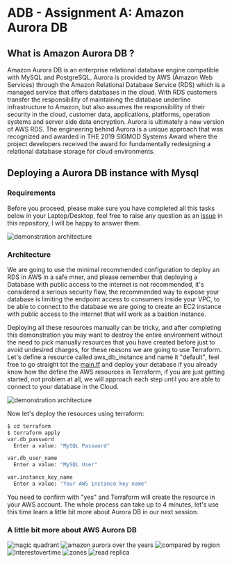 # ADB - Assignment A: Amazon Aurora DB
## What is Amazon Aurora DB ?
Amazon Aurora DB is an enterprise relational database engine compatible with MySQL and PostgreSQL. Aurora is provided by AWS (Amazon Web Services) through the Amazon Relational Database Service (RDS) which is a managed service that offers databases in the cloud. With RDS customers transfer the responsibility of maintaining the database underline infrastructure to Amazon, but also assumes the responsibility of their security in the cloud, customer data, applications, platforms, operation systems and server side data encryption. Aurora is ultimately a new version of AWS RDS. The engineering behind Aurora is a unique approach that was recognized and awarded in THE 2019 SIGMOD Systems Award where the project developers received the award for fundamentally redesigning a relational database storage for cloud environments.

## Deploying a Aurora DB instance with Mysql

### Requirements

Before you proceed, please make sure you have completed all this tasks below in your Laptop/Desktop, feel free to raise any question as an [issue](#issue) in this repository, I will be happy to answer them. 

![demonstration architecture](img/requirements.png)

### Architecture
We are going to use the minimal recommended configuration to deploy an RDS in AWS in a safe mner, and please remember that deploying a Database with public access to the internet is not recommended, it's considered a serious security flaw, the recommended way to expose your database is limiting the endpoint access to consumers inside your VPC, to be able to connect to the database we are going to create an EC2 instance with public access to the internet that will work as a bastion instance. 

Deploying all these resources manually can be tricky, and after completing this demonstration you may want to destroy the entire environment without the need to pick manually resources that you have created before just to avoid undesired charges, for these reasons we are going to use Terraform. Let's define a resource called aws\_db\_instance and name it "default", feel free to go straight tot the [main.tf](terraform/main.tf) and deploy your detabase if you already know how the define the AWS resources in Terraform, if you are just getting started, not problem at all, we will approach each step until you are able to connect to your database in the Cloud. 

![demonstration architecture](img/architecture.png)


Now let's deploy the resources using terraform:
```bash
$ cd terraform
$ terraform apply 
var.db_password
  Enter a value: "MySQL Password"

var.db_user_name
  Enter a value: "MySQL User"

var.instance_key_name
  Enter a value: "Your AWS instance key name"
  ```

You need to confirm with "yes" and Terraform will create the resource in your AWS account. The whole process can take up to 4 minutes, let's use this time learn a little bit more about Aurora DB in our next session. 

### A little bit more about AWS Aurora DB
![magic quadrant ](img/magicquadrant.png)
![amazon aurora over the years](img/amazonauroraovertheyears.png)
![compared by region](img/comparedbyregion.png)
![Interestovertime ](img/Interestovertime.png)
![zones](img/Zones.png)
![read replica](img/read-replica-cross-region.png)
